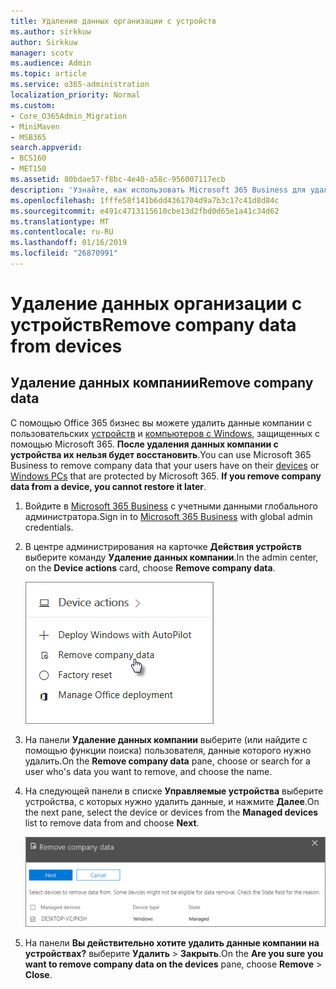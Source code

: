 ```yaml
---
title: Удаление данных организации с устройств
ms.author: sirkkuw
author: Sirkkuw
manager: scotv
ms.audience: Admin
ms.topic: article
ms.service: o365-administration
localization_priority: Normal
ms.custom:
- Core_O365Admin_Migration
- MiniMaven
- MSB365
search.appverid:
- BCS160
- MET150
ms.assetid: 80bdae57-f8bc-4e40-a58c-956007117ecb
description: 'Узнайте, как использовать Microsoft 365 Business для удаления данных компании из устройств пользователя или ПК под управлением Windows. '
ms.openlocfilehash: 1fffe58f141b6dd4361704d9a7b3c17c41d8d84c
ms.sourcegitcommit: e491c4713115610cbe13d2fbd0d65e1a41c34d62
ms.translationtype: MT
ms.contentlocale: ru-RU
ms.lasthandoff: 01/16/2019
ms.locfileid: "26870991"
---
```

# <a name="remove-company-data-from-devices"></a><span data-ttu-id="8320b-103">Удаление данных организации с устройств</span><span class="sxs-lookup"><span data-stu-id="8320b-103">Remove company data from devices</span></span>

## <a name="remove-company-data"></a><span data-ttu-id="8320b-104">Удаление данных компании</span><span class="sxs-lookup"><span data-stu-id="8320b-104">Remove company data</span></span>

<span data-ttu-id="8320b-p101">С помощью Office 365 бизнес вы можете удалить данные компании с пользовательских [устройств](app-protection-settings-for-android-and-ios.md) и [компьютеров с Windows](protection-settings-for-windows-10-devices.md), защищенных с помощью Microsoft 365. **После удаления данных компании с устройства их нельзя будет восстановить**.</span><span class="sxs-lookup"><span data-stu-id="8320b-p101">You can use Microsoft 365 Business to remove company data that your users have on their [devices](app-protection-settings-for-android-and-ios.md) or [Windows PCs](protection-settings-for-windows-10-devices.md) that are protected by Microsoft 365. **If you remove company data from a device, you cannot restore it later**.</span></span> 
  
1. <span data-ttu-id="8320b-107">Войдите в [Microsoft 365 Business](https://portal.office.com) с учетными данными глобального администратора.</span><span class="sxs-lookup"><span data-stu-id="8320b-107">Sign in to [Microsoft 365 Business](https://portal.office.com) with global admin credentials.</span></span> 
    
2. <span data-ttu-id="8320b-108">В центре администрирования на карточке **Действия устройств** выберите команду **Удаление данных компании**.</span><span class="sxs-lookup"><span data-stu-id="8320b-108">In the admin center, on the **Device actions** card, choose **Remove company data**.</span></span>
    
    ![On the Devices card, choose Remove company data](media/b6fcf74b-0d7d-4e1a-894f-40f9d4a215b8.png)
  
3. <span data-ttu-id="8320b-110">На панели **Удаление данных компании** выберите (или найдите с помощью функции поиска) пользователя, данные которого нужно удалить.</span><span class="sxs-lookup"><span data-stu-id="8320b-110">On the **Remove company data** pane, choose or search for a user who's data you want to remove, and choose the name.</span></span> 
    
4. <span data-ttu-id="8320b-111">На следующей панели в списке **Управляемые устройства** выберите устройства, с которых нужно удалить данные, и нажмите **Далее**.</span><span class="sxs-lookup"><span data-stu-id="8320b-111">On the next pane, select the device or devices from the **Managed devices** list to remove data from and choose **Next**.</span></span> 
    
    ![On the remove comapany data pane, select the device from which you want to remove the data.](media/f3725ff9-ebdb-4c13-9523-b2df362640cf.png)
  
5. <span data-ttu-id="8320b-113">На панели **Вы действительно хотите удалить данные компании на устройствах?** выберите **Удалить** \> **Закрыть**.</span><span class="sxs-lookup"><span data-stu-id="8320b-113">On the **Are you sure you want to remove company data on the devices** pane, choose **Remove** \> **Close**.</span></span>
    


